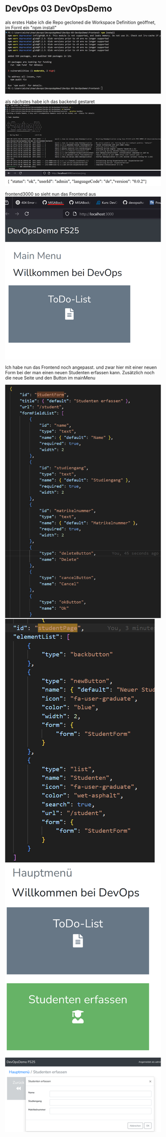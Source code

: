# DevOps 03 DevOpsDemo


als erstes Habe ich die Repo gecloned die Workspace Definition geöffnet, im Fornt ein "npm install"
![npmInstall](images/npmInstall.png)

als nächstes habe ich das backend gestaret
![GradleBootRun](images/GradleBootRun.png)
![localhost8080](images/localhost8080.png)

frontend3000
so sieht nun das Frontend aus
![frontend3000](images/frontend3000.png)

Ich habe nun das Frontend noch angepasst. und zwar hier mit einer neuen Form bei der man einen neuen Studenten erfassen kann. Zusätzlich noch die neue Seite und den Button im mainMenu

![StudentForm](images/StudentForm.png)
![StudentPage](images/StudentPage.png)
![StudentErfassenButton](images/StudentErfassenButton.png)
![StudentFormGUI](images/StudentFormGUI.png)






